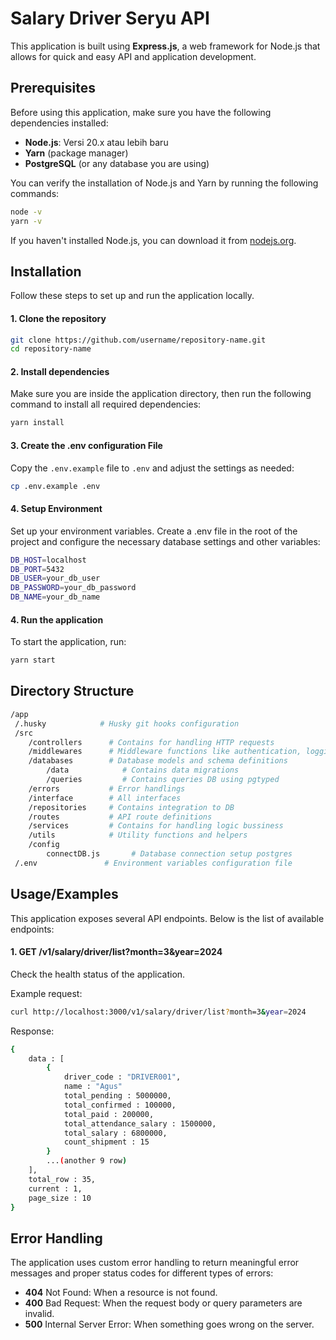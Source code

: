# Salary Driver Seryu API

This application is built using **Express.js**, a web framework for Node.js that allows for quick and easy API and application development.

## Prerequisites
Before using this application, make sure you have the following dependencies installed:

- **Node.js**: Versi 20.x atau lebih baru
- **Yarn** (package manager)
- **PostgreSQL** (or any database you are using)

You can verify the installation of Node.js and Yarn by running the following commands:
```bash
node -v
yarn -v
```

If you haven't installed Node.js, you can download it from [nodejs.org](https://nodejs.org/).

## Installation

Follow these steps to set up and run the application locally.

#### 1. Clone the repository

```bash
git clone https://github.com/username/repository-name.git
cd repository-name
```
#### 2. Install dependencies

Make sure you are inside the application directory, then run the following command to install all required dependencies:

```bash
yarn install
```

#### 3. Create the .env configuration File

Copy the `.env.example` file to `.env` and adjust the settings as needed:

```bash
cp .env.example .env
```

#### 4. Setup Environment

Set up your environment variables. Create a .env file in the root of the project and configure the necessary database settings and other variables:

```bash
DB_HOST=localhost
DB_PORT=5432
DB_USER=your_db_user
DB_PASSWORD=your_db_password
DB_NAME=your_db_name
```

#### 4. Run the application

To start the application, run:

```bash
yarn start
```
## Directory Structure

```bash
/app
 /.husky            # Husky git hooks configuration
 /src    
    /controllers      # Contains for handling HTTP requests
    /middlewares      # Middleware functions like authentication, logging, etc.
    /databases        # Database models and schema definitions
        /data            # Contains data migrations
        /queries         # Contains queries DB using pgtyped
    /errors           # Error handlings
    /interface        # All interfaces
    /repositories     # Contains integration to DB
    /routes           # API route definitions
    /services         # Contains for handling logic bussiness
    /utils            # Utility functions and helpers
    /config
        connectDB.js       # Database connection setup postgres
 /.env               # Environment variables configuration file
```
## Usage/Examples

This application exposes several API endpoints. Below is the list of available endpoints:

#### 1. GET /v1/salary/driver/list?month=3&year=2024
Check the health status of the application.

Example request:

```bash
curl http://localhost:3000/v1/salary/driver/list?month=3&year=2024
```

Response:

```bash
{
	data : [
		{
			driver_code : "DRIVER001",
			name : "Agus"
			total_pending : 5000000,
			total_confirmed : 100000,
			total_paid : 200000,
			total_attendance_salary : 1500000,
			total_salary : 6800000,
			count_shipment : 15
		}
		...(another 9 row)
	],
	total_row : 35,
	current : 1,
	page_size : 10
}
```

## Error Handling

The application uses custom error handling to return meaningful error messages and proper status codes for different types of errors:

- **404** Not Found: When a resource is not found.
- **400** Bad Request: When the request body or query parameters are invalid.
- **500** Internal Server Error: When something goes wrong on the server.